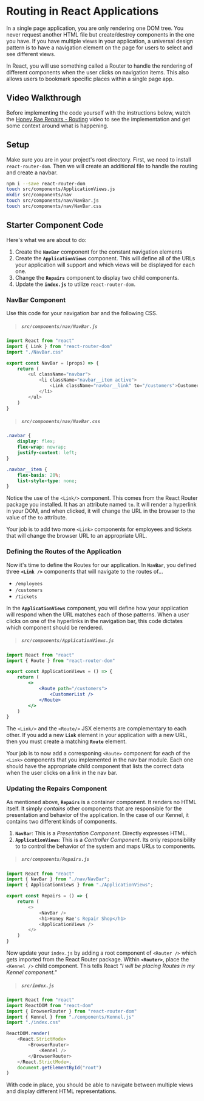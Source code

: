 # Routing in React Applications

In a single page application, you are only rendering one DOM tree. You never request another HTML file but create/destroy components in the one you have. If you have multiple views in your application, a universal design pattern is to have a navigation element on the page for users to select and see different views.

In React, you will use something called a Router to handle the rendering of different components when the user clicks on navigation items. This also allows users to bookmark specific places within a single page app.

## Video Walkthrough

Before implementing the code yourself with the instructions below, watch the [Honey Rae Repairs - Routing](https://vimeo.com/568650908) video to see the implementation and get some context around what is happening.

## Setup

Make sure you are in your project's root directory. First, we need to install `react-router-dom`. Then we will create an additional file to handle the routing and create a navbar.

```sh
npm i --save react-router-dom
touch src/components/ApplicationViews.js
mkdir src/components/nav
touch src/components/nav/NavBar.js
touch src/components/nav/NavBar.css
```

## Starter Component Code

Here's what we are about to do:

1. Create the **`NavBar`** component for the constant navigation elements
1. Create the **`ApplicationViews`** component. This will define all of the URLs your application will support and which views will be displayed for each one.
1. Change the **`Repairs`** component to display two child components.
1. Update the **`index.js`** to utilize `react-router-dom`.

### NavBar Component

Use this code for your navigation bar and the following CSS.

> ##### `src/components/nav/NavBar.js`

```js
import React from "react"
import { Link } from "react-router-dom"
import "./NavBar.css"

export const NavBar = (props) => {
    return (
        <ul className="navbar">
            <li className="navbar__item active">
                <Link className="navbar__link" to="/customers">Customers</Link>
            </li>
        </ul>
    )
}
```

> ##### `src/components/nav/NavBar.css`

```css
.navbar {
    display: flex;
    flex-wrap: nowrap;
    justify-content: left;
}

.navbar__item {
    flex-basis: 20%;
    list-style-type: none;
}
```

Notice the use of the `<Link/>` component. This comes from the React Router package you installed. It has an attribute named `to`. It will render a hyperlink in your DOM, and when clicked, it will change the URL in the browser to the value of the `to` attribute.

Your job is to add two more `<Link>` components for employees and tickets that will change the browser URL to an appropriate URL.

### Defining the Routes of the Application

Now it's time to define the Routes for our application. In **`NavBar`**, you defined three **`<Link />`** components that will navigate to the routes of...

* `/employees`
* `/customers`
* `/tickets`

In the **`ApplicationViews`** component, you will define how your application will respond when the URL matches each of those patterns. When a user clicks on one of the hyperlinks in the navigation bar, this code dictates which component should be rendered.


> ##### `src/components/ApplicationViews.js`

```jsx
import React from "react"
import { Route } from "react-router-dom"

export const ApplicationViews = () => {
    return (
        <>
            <Route path="/customers">
                <CustomerList />
            </Route>
        </>
    )
}
```

The `<Link/>` and the `<Route/>` JSX elements are complementary to each other. If you add a new **`Link`** element in your application with a new URL, then you must create a matching **`Route`** element.

Your job is to now add a corresponing `<Route>` component for each of the `<Link>` components that you implemented in the nav bar module. Each one should have the appropriate child component that lists the correct data when the user clicks on a link in the nav bar.

### Updating the Repairs Component

As mentioned above, **`Repairs`** is a container component. It renders no HTML itself. It simply *contains* other components that are responsible for the presentation and behavior of the application. In the case of our Kennel, it contains two different kinds of components.

1. **`NavBar`**: This is a _Presentation Component_. Directly expresses HTML.
2. **`ApplicationViews`**: This is a _Controller Component_. Its only responsibility to to control the behavior of the system and maps URLs to components.

> ##### `src/components/Repairs.js`

```js
import React from "react"
import { NavBar } from "./nav/NavBar";
import { ApplicationViews } from "./ApplicationViews";

export const Repairs = () => {
    return (
        <>
            <NavBar />
            <h1>Honey Rae's Repair Shop</h1>
            <ApplicationViews />
        </>
    )
}
```

Now update your `index.js` by adding a root component of `<Router />` which gets imported from the React Router package. Within **`<Router>`**, place the `<Kennel />` child component. This tells React *"I will be placing Routes in my Kennel component."*

> ##### `src/index.js`

```js
import React from "react"
import ReactDOM from "react-dom"
import { BrowserRouter } from "react-router-dom"
import { Kennel } from "./components/Kennel.js"
import "./index.css"

ReactDOM.render(
    <React.StrictMode>
        <BrowserRouter>
            <Kennel />
        </BrowserRouter>
    </React.StrictMode>,
    document.getElementById("root")
)
```

With code in place, you should be able to navigate between multiple views and display different HTML representations.
